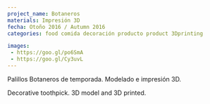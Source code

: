 ```yaml
---
project_name: Botaneros
materials: Impresión 3D
fecha: Otoño 2016 / Autumn 2016
categories: food comida decoración producto product 3Dprinting

images:
 - https://goo.gl/po6SmA
 - https://goo.gl/Cy3uvL
---
```

Palillos Botaneros de temporada. Modelado e impresión 3D.


Decorative toothpick. 3D model and 3D printed.
